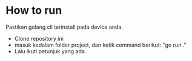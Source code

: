 # How to run
Pastikan golang cli terinstall pada device anda.
- Clone repository ini
- masuk kedalam folder project, dan ketik command berikut:
    "go run ."
- Lalu ikuti petunjuk yang ada.
